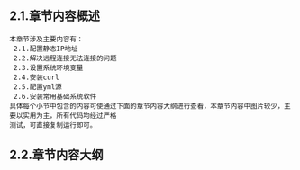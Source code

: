 
## 2.1.章节内容概述
    本章节涉及主要内容有：
     2.1.配置静态IP地址
     2.2.解决远程连接无法连接的问题
     2.3.设置系统环境变量
     2.4.安装curl
     2.5.配置yml源
     2.6.安装常用基础系统软件
	具体每个小节中包含的内容可使通过下面的章节内容大纲进行查看，本章节内容中图片较少，主要以实用为主，所有代码均经过严格
    测试，可直接复制运行即可。

## 2.2.章节内容大纲
	
<Markmap localtion="/enhance/markmap/environment/centos/centos7/chapter/centos7-outline5-chapter2.html"/>

